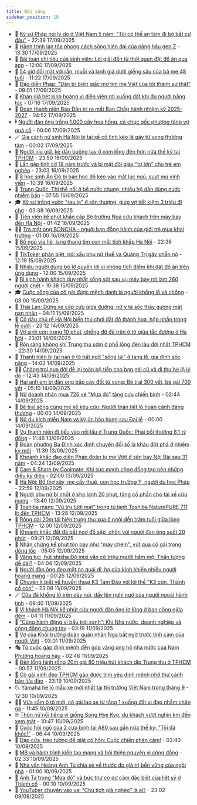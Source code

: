 ```yaml
---
title: Đời sống
sidebar_position: 18
---
```


<!-- dantri-doi-song:START -->
- 🥳 [Kỹ sư Pháp nói lý do ở Việt Nam 5 năm: &quot;Tôi có thể an tâm đi bộ bất cứ đâu&quot;](https://dantri.com.vn/doi-song/ky-su-phap-noi-ly-do-o-viet-nam-5-nam-toi-co-the-an-tam-di-bo-bat-cu-dau-20250917193153339.htm) - 22:39 17/09/2025
- 🌁 [Hành trình lan tỏa phong cách sống hiện đại của nàng hậu gen Z](https://dantri.com.vn/doi-song/hanh-trinh-lan-toa-phong-cach-song-hien-dai-cua-nang-hau-gen-z-20250917195302187.htm) - 13:30 17/09/2025
- 👀 [Bài toán chi tiêu của sinh viên: Lời giải đến từ thói quen đặt đồ ăn qua app](https://dantri.com.vn/doi-song/bai-toan-chi-tieu-cua-sinh-vien-loi-giai-den-tu-thoi-quen-dat-do-an-qua-app-20250917164237129.htm) - 12:00 17/09/2025
- 🐻 [54 giờ đối mặt với rắn, muỗi và lạnh giá dưới giếng sâu của bà mẹ 48 tuổi](https://dantri.com.vn/doi-song/54-gio-doi-mat-voi-ran-muoi-va-lanh-gia-duoi-gieng-sau-cua-ba-me-48-tuoi-20250917150802583.htm) - 11:22 17/09/2025
- 🦅 [Đạo diễn Pháp: &quot;Dân trí biến giấc mơ tìm mẹ Việt của tôi thành sự thật&quot;](https://dantri.com.vn/doi-song/dao-dien-phap-dan-tri-bien-giac-mo-tim-me-viet-cua-toi-thanh-su-that-20250917143150025.htm) - 09:01 17/09/2025
- 🦩 [Khán giả hét kinh hoàng vì diễn viên rơi xuống đất khi đu người bằng tóc](https://dantri.com.vn/doi-song/khan-gia-het-kinh-hoang-vi-dien-vien-roi-xuong-dat-khi-du-nguoi-bang-toc-20250917141037957.htm) - 07:16 17/09/2025
- 🦏 [Đoàn thanh niên Báo Dân trí ra mắt Ban Chấp hành nhiệm kỳ 2025-2027](https://dantri.com.vn/doi-song/doan-thanh-nien-bao-dan-tri-ra-mat-ban-chap-hanh-nhiem-ky-2025-2027-20250915180714567.htm) - 04:52 17/09/2025
- 🕴 [Người đàn ông trồng 1.000 cây hoa hồng, cả chục gốc phượng tặng vợ quá cố](https://dantri.com.vn/doi-song/nguoi-dan-ong-trong-1000-cay-hoa-hong-ca-chuc-goc-phuong-tang-vo-qua-co-20250916200013173.htm) - 00:06 17/09/2025
- 🪄 [Gia cảnh nữ sinh Hà Nội bị tài xế cố tình kéo lê gây tử vong thương tâm](https://dantri.com.vn/doi-song/gia-canh-nu-sinh-ha-noi-bi-tai-xe-co-tinh-keo-le-gay-tu-vong-thuong-tam-20250916235050723.htm) - 00:02 17/09/2025
- 🚦 [Người níu giữ, kẻ dần buông tay ở xóm lồng đèn hơn nửa thế kỷ tại TPHCM](https://dantri.com.vn/doi-song/nguoi-niu-giu-ke-dan-buong-tay-o-xom-long-den-hon-nua-the-ky-tai-tphcm-20250916225709990.htm) - 23:50 16/09/2025
- 🤔 [Lần gặp tình cờ 18 năm trước và bí mật đôi giày &quot;tự lớn&quot; cho trẻ em nghèo](https://dantri.com.vn/doi-song/lan-gap-tinh-co-18-nam-truoc-va-bi-mat-doi-giay-tu-lon-cho-tre-em-ngheo-20250916083733432.htm) - 23:03 16/09/2025
- 🚦 [8 học sinh Ấn Độ bị bạn học đổ keo vào mắt lúc ngủ, suýt mù vĩnh viễn](https://dantri.com.vn/doi-song/8-hoc-sinh-an-do-bi-ban-hoc-do-keo-vao-mat-luc-ngu-suyt-mu-vinh-vien-20250915163719196.htm) - 10:39 16/09/2025
- 🐎 [Trung Quốc: Thi thể nổi ở bể nước chung, nhiều hộ dân dùng nước nhiễm bẩn](https://dantri.com.vn/doi-song/trung-quoc-thi-the-noi-o-be-nuoc-chung-nhieu-ho-dan-dung-nuoc-nhiem-ban-20250916105235315.htm) - 07:55 16/09/2025
- 🎓 [Kỹ sư trồng vườn &quot;rau lạ&quot; ở sân thượng, giúp vợ tiết kiệm 3 triệu đi chợ](https://dantri.com.vn/doi-song/ky-su-trong-vuon-rau-la-o-san-thuong-giup-vo-tiet-kiem-3-trieu-di-cho-20250913214642656.htm) - 03:38 16/09/2025
- 🐘 [Tiếp viên kể phút khẩn cấp Bộ trưởng Nga cứu khách trên máy bay đến Hà Nội](https://dantri.com.vn/doi-song/tiep-vien-ke-phut-khan-cap-bo-truong-nga-cuu-khach-tren-may-bay-den-ha-noi-20250915222800578.htm) - 01:42 16/09/2025
- 🧑‍🏫 [Trà mật ong BONCHA - người bạn đồng hành của giới trẻ mùa khai trường](https://dantri.com.vn/doi-song/tra-mat-ong-boncha-nguoi-ban-dong-hanh-cua-gioi-tre-mua-khai-truong-20250915173504641.htm) - 01:00 16/09/2025
- 🦒 [Bố ngủ vỉa hè, lang thang tìm con mất tích khắp Hà Nội](https://dantri.com.vn/doi-song/bo-ngu-via-he-lang-thang-tim-con-mat-tich-khap-ha-noi-20250915102525266.htm) - 22:36 15/09/2025
- 🧰 [TikToker phân biệt, nói xấu phụ nữ Huế và Quảng Trị gây phẫn nộ](https://dantri.com.vn/doi-song/tiktoker-phan-biet-noi-xau-phu-nu-hue-va-quang-tri-gay-phan-no-20250915161605134.htm) - 12:19 15/09/2025
- 🧐 [Nhiều người dùng bỏ lỡ quyền lợi vì không tích điểm khi đặt đồ ăn trên ứng dụng](https://dantri.com.vn/doi-song/nhieu-nguoi-dung-bo-lo-quyen-loi-vi-khong-tich-diem-khi-dat-do-an-tren-ung-dung-20250915172149651.htm) - 12:00 15/09/2025
- 🌮 [Bi kịch hành khách duy nhất sống sót sau vụ máy bay rơi làm 260 người chết](https://dantri.com.vn/doi-song/bi-kich-hanh-khach-duy-nhat-song-sot-sau-vu-may-bay-roi-lam-260-nguoi-chet-20250915163104913.htm) - 10:38 15/09/2025
- 🎓 [Cuộc sống của cô gái được mệnh danh là người khổng lồ và chồng](https://dantri.com.vn/doi-song/cuoc-song-cua-co-gai-duoc-menh-danh-la-nguoi-khong-lo-va-chong-20250915142839121.htm) - 08:00 15/09/2025
- 🚀 [Thái Lan: Dừng xe cấp cứu giữa đường, nữ y tá sốc thấy gương mặt nạn nhân](https://dantri.com.vn/doi-song/thai-lan-dung-xe-cap-cuu-giua-duong-nu-y-ta-soc-thay-guong-mat-nan-nhan-20250915110153158.htm) - 04:11 15/09/2025
- 🤖 [Cô dâu chú rể Hà Nội biến thú chơi đắt đỏ thành hoa, hộp nhẫn trong lễ cưới](https://dantri.com.vn/doi-song/co-dau-chu-re-ha-noi-bien-thu-choi-dat-do-thanh-hoa-hop-nhan-trong-le-cuoi-20250912015440285.htm) - 23:12 14/09/2025
- 🤩 [Vợ sinh con trong 10 phút, chồng đỡ đẻ trên ô tô giữa tắc đường ở Hà Nội](https://dantri.com.vn/doi-song/vo-sinh-con-trong-10-phut-chong-do-de-tren-o-to-giua-tac-duong-o-ha-noi-20250914204448737.htm) - 23:01 14/09/2025
- 👹 [Rộn ràng không khí Trung thu sớm ở phố lồng đèn lâu đời nhất TPHCM](https://dantri.com.vn/doi-song/ron-rang-khong-khi-trung-thu-som-o-pho-long-den-lau-doi-nhat-tphcm-20250914223250480.htm) - 22:30 14/09/2025
- 🦩 [Thanh niên bị tai nạn ô tô bất ngờ &quot;sống lại&quot; ở tang lễ, gia đình sốc nặng](https://dantri.com.vn/doi-song/thanh-nien-bi-tai-nan-o-to-bat-ngo-song-lai-o-tang-le-gia-dinh-soc-nang-20250914203902511.htm) - 14:02 14/09/2025
- 🧑‍🏫 [Chàng trai qua đời để lại toàn bộ tiền cho bạn gái cũ và di thư hé lộ lý do](https://dantri.com.vn/doi-song/chang-trai-qua-doi-de-lai-toan-bo-tien-cho-ban-gai-cu-va-di-thu-he-lo-ly-do-20250914192744436.htm) - 12:43 14/09/2025
- 🌈 [Hai anh em bị đàn ong bắp cày đốt tử vong: Bé trai 300 vết, bé gái 700 vết](https://dantri.com.vn/doi-song/hai-anh-em-bi-dan-ong-bap-cay-dot-tu-vong-be-trai-300-vet-be-gai-700-vet-20250914114432536.htm) - 05:10 14/09/2025
- 💃 [Nữ doanh nhân mua 726 vé &quot;Mưa đỏ” tặng cựu chiến binh](https://dantri.com.vn/doi-song/nu-doanh-nhan-mua-726-ve-mua-do-tang-cuu-chien-binh-20250913181312887.htm) - 02:44 14/09/2025
- 💂 [Bé trai sống cùng mẹ kế kêu cứu: Người thân tiết lộ hoàn cảnh đáng thương](https://dantri.com.vn/doi-song/be-trai-song-cung-me-ke-keu-cuu-nguoi-than-tiet-lo-hoan-canh-dang-thuong-20250913192147949.htm) - 00:00 14/09/2025
- 🦏 [Nữ du kích miền Nam và ký ức hào hùng sau Đại lễ](https://dantri.com.vn/doi-song/nu-du-kich-mien-nam-va-ky-uc-hao-hung-sau-dai-le-20250913100836640.htm) - 00:00 14/09/2025
- 🤡 [Vụ thanh niên đi tiểu vào nồi lẩu ở Trung Quốc: Phải bồi thường 8,1 tỷ đồng](https://dantri.com.vn/doi-song/vu-thanh-nien-di-tieu-vao-noi-lau-o-trung-quoc-phai-boi-thuong-81-ty-dong-20250913155155655.htm) - 11:46 13/09/2025
- 🫶 [Đoàn phường Ba Đình xác định chuyển đổi số là khâu đột phá ở nhiệm kỳ mới](https://dantri.com.vn/doi-song/doan-phuong-ba-dinh-xac-dinh-chuyen-doi-so-la-khau-dot-pha-o-nhiem-ky-moi-20250913180651034.htm) - 11:39 13/09/2025
- 💪 [Khoảnh khắc đạo diễn Pháp đoàn tụ mẹ Việt ở sân bay Nội Bài sau 31 năm](https://dantri.com.vn/doi-song/khoanh-khac-dao-dien-phap-doan-tu-me-viet-o-san-bay-noi-bai-sau-31-nam-20250913103732438.htm) - 04:24 13/09/2025
- 🦅 [Care &amp; Share by Coolmate: Khi sức mạnh cộng đồng tạo nên những điều kỳ diệu](https://dantri.com.vn/doi-song/care-share-by-coolmate-khi-suc-manh-cong-dong-tao-nen-nhung-dieu-ky-dieu-20250912142433998.htm) - 02:00 13/09/2025
- 🧠 [Hà Nội:  Bố thợ xây, mẹ cấy thuê, con học trường Y, người du học Pháp](https://dantri.com.vn/doi-song/ha-noi-bo-tho-xay-me-cay-thue-con-hoc-truong-y-nguoi-du-hoc-phap-20250912094536818.htm) - 22:59 12/09/2025
- 🦅 [Người phụ nữ bị nhốt ở kho lạnh 20 phút, tặng cổ phần cho tài xế cứu mạng](https://dantri.com.vn/doi-song/nguoi-phu-nu-bi-nhot-o-kho-lanh-20-phut-tang-co-phan-cho-tai-xe-cuu-mang-20250912201323702.htm) - 13:40 12/09/2025
- 💪 [Toshiba mang “Vũ trụ tươi mát” trong tủ lạnh Toshiba NaturePURE 711 lít đến TPHCM](https://dantri.com.vn/doi-song/toshiba-mang-vu-tru-tuoi-mat-trong-tu-lanh-toshiba-naturepure-711-lit-den-tphcm-20250912193501646.htm) - 13:28 12/09/2025
- 🧐 [Rồng dài 20m tái hiện trung thu xưa ở ngôi đền trăm tuổi giữa lòng TPHCM](https://dantri.com.vn/doi-song/rong-dai-20m-tai-hien-trung-thu-xua-o-ngoi-den-tram-tuoi-giua-long-tphcm-20250912103600000.htm) - 12:00 12/09/2025
- 👀 [Khoảnh khắc đất đá bất ngờ đổ sập, chôn vùi người đàn ông suốt 20 phút](https://dantri.com.vn/doi-song/khoanh-khac-dat-da-bat-ngo-do-sap-chon-vui-nguoi-dan-ong-suot-20-phut-20250912084755714.htm) - 09:21 12/09/2025
- 🎉 [Nhân chứng kể phút tôn bay như &quot;máy chém&quot;, vút qua cô gái trong dông lốc](https://dantri.com.vn/doi-song/nhan-chung-ke-phut-ton-bay-nhu-may-chem-vut-qua-co-gai-trong-dong-loc-20250912113846401.htm) - 05:05 12/09/2025
- 💂 [Văng tục, hút shisha Độ mixi vẫn có triệu người hâm mộ: Thần tượng dễ dãi?](https://dantri.com.vn/doi-song/vang-tuc-hut-shisha-do-mixi-van-co-trieu-nguoi-ham-mo-than-tuong-de-dai-20250911182250845.htm) - 04:04 12/09/2025
- 🚀 [Người đàn ông đeo mặt nạ quái dị, hạ cửa kính khiến nhiều người hoang mang](https://dantri.com.vn/doi-song/nguoi-dan-ong-deo-mat-na-quai-di-ha-cua-kinh-khien-nhieu-nguoi-hoang-mang-20250911224231754.htm) - 00:26 12/09/2025
- 👹 [Chuyện ít biết về huyền thoại K3 Tam Đảo với lời thề &quot;K3 còn, Thành cổ còn&quot;](https://dantri.com.vn/doi-song/chuyen-it-biet-ve-huyen-thoai-k3-tam-dao-voi-loi-the-k3-con-thanh-co-con-20250911151046638.htm) - 23:08 11/09/2025
- 🪄 [Cửa đá khổng lồ trên dãy núi, dấy lên nghi ngờ của người ngoài hành tinh](https://dantri.com.vn/doi-song/cua-da-khong-lo-tren-day-nui-day-len-nghi-ngo-cua-nguoi-ngoai-hanh-tinh-20250908231041001.htm) - 09:40 11/09/2025
- 🌁 [Vị khách Hà Nội kể phút cứu người đàn ông lơ lửng ở ban công giữa đêm](https://dantri.com.vn/doi-song/vi-khach-ha-noi-ke-phut-cuu-nguoi-dan-ong-lo-lung-o-ban-cong-giua-dem-20250911105944098.htm) - 04:11 11/09/2025
- 🌋 [“Cùng hành động vì bầu trời xanh”: Khi Nhà nước, doanh nghiệp và cộng đồng chung tay](https://dantri.com.vn/doi-song/cung-hanh-dong-vi-bau-troi-xanh-khi-nha-nuoc-doanh-nghiep-va-cong-dong-chung-tay-20250911100003028.htm) - 03:19 11/09/2025
- 🦆 [Vợ của Khối trưởng đoàn quân nhân Nga bất ngờ trước tình cảm của người Việt](https://dantri.com.vn/doi-song/vo-cua-khoi-truong-doan-quan-nhan-nga-bat-ngo-truoc-tinh-cam-cua-nguoi-viet-20250908110859264.htm) - 03:01 11/09/2025
- 🎭 [Từ cuộc gặp định mệnh đến góp vàng ủng hộ nhà nước của Nam Phương hoàng hậu](https://dantri.com.vn/doi-song/tu-cuoc-gap-dinh-menh-den-gop-vang-ung-ho-nha-nuoc-cua-nam-phuong-hoang-hau-20250817195614429.htm) - 02:46 11/09/2025
- 🤡 [Đèn lồng hình rồng 20m giá 80 triệu hút khách dịp Trung thu ở TPHCM](https://dantri.com.vn/doi-song/den-long-hinh-rong-20m-gia-80-trieu-hut-khach-dip-trung-thu-o-tphcm-20250909182108411.htm) - 00:57 11/09/2025
- 🦩 [Cô gái xinh đẹp TPHCM gặp được tình yêu định mệnh nhờ thư cảnh báo lừa đảo](https://dantri.com.vn/doi-song/co-gai-xinh-dep-tphcm-gap-duoc-tinh-yeu-dinh-menh-nho-thu-canh-bao-lua-dao-20250908152911160.htm) - 23:19 10/09/2025
- 🌜 [Yamaha hé lộ mẫu xe mới nhất tại thị trường Việt Nam trong tháng 9](https://dantri.com.vn/doi-song/yamaha-he-lo-mau-xe-moi-nhat-tai-thi-truong-viet-nam-trong-thang-9-20250910184122467.htm) - 12:30 10/09/2025
- 🧑‍🏫 [Vừa sắm ô tô mới, cô gái lao xe từ tầng 1 xuống đất vì đạp nhầm chân ga](https://dantri.com.vn/doi-song/vua-sam-o-to-moi-co-gai-lao-xe-tu-tang-1-xuong-dat-vi-dap-nham-chan-ga-20250910172751114.htm) - 11:45 10/09/2025
- 🤓 [Thôn nữ nổi tiếng vì giống Song Hye Kyo, du khách vượt nghìn km đến xem mặt](https://dantri.com.vn/doi-song/thon-nu-noi-tieng-vi-giong-song-hye-kyo-du-khach-vuot-nghin-km-den-xem-mat-20250910171841827.htm) - 10:47 10/09/2025
- 🤗 [Cuộc hội ngộ của 2 cựu binh tại A80 sau gần nửa thế kỷ: &quot;Tôi đã khóc!&quot;](https://dantri.com.vn/doi-song/cuoc-hoi-ngo-cua-2-cuu-binh-tai-a80-sau-gan-nua-the-ky-toi-da-khoc-20250910115350909.htm) - 06:44 10/09/2025
- 🦒 [Đạp cửa, trèo tường để giật cô hồn: Cuộc chiến phản cảm!](https://dantri.com.vn/doi-song/dap-cua-treo-tuong-de-giat-co-hon-cuoc-chien-phan-cam-20250909160928888.htm) - 03:40 10/09/2025
- 💂 [MB và hành trình kiến tạo mạng xã hội thiện nguyện vì cộng đồng](https://dantri.com.vn/doi-song/mb-va-hanh-trinh-kien-tao-mang-xa-hoi-thien-nguyen-vi-cong-dong-20250910092448622.htm) - 02:33 10/09/2025
- 🚀 [Nhà văn Hoàng Anh Tú chia sẻ về thước đo giá trị bền vững của ngôi nhà](https://dantri.com.vn/doi-song/nha-van-hoang-anh-tu-chia-se-ve-thuoc-do-gia-tri-ben-vung-cua-ngoi-nha-20250909110810791.htm) - 01:00 10/09/2025
- 🐲 [Anh Tạ trong &quot;Mưa đỏ&quot; và bức thư có dự cảm đặc biệt của liệt sỹ ở Thành cổ](https://dantri.com.vn/doi-song/anh-ta-trong-mua-do-va-buc-thu-co-du-cam-dac-biet-cua-liet-sy-o-thanh-co-20250910062702564.htm) - 00:10 10/09/2025
- 🎡 [YouTuber chuyên vào vai “Chủ tịch giả nghèo” là ai?](https://dantri.com.vn/doi-song/youtuber-chuyen-vao-vai-chu-tich-gia-ngheo-la-ai-20250909140122975.htm) - 23:02 09/09/2025<!-- dantri-doi-song:END -->
